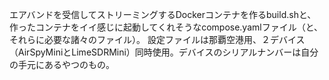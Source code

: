 エアバンドを受信してストリーミングするDockerコンテナを作るbuild.shと、作ったコンテナをイイ感じに起動してくれそうなcompose.yamlファイル（と、それらに必要な諸々のファイル）。
設定ファイルは那覇空港用、２デバイス（AirSpyMiniとLimeSDRMini）同時使用。デバイスのシリアルナンバーは自分の手元にあるやつのもの。
